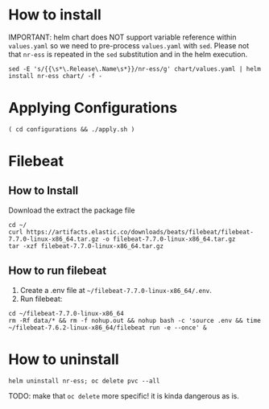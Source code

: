 # How to install
IMPORTANT: helm chart does NOT support variable reference within `values.yaml` so we need to pre-process `values.yaml` with `sed`. Please not that `nr-ess` is repeated in the `sed` substitution and in the helm execution.

```
sed -E 's/{{\s*\.Release\.Name\s*}}/nr-ess/g' chart/values.yaml | helm install nr-ess chart/ -f -

```

# Applying Configurations
```
( cd configurations && ./apply.sh )
```

# Filebeat
## How to Install
Download the extract the package file
```
cd ~/
curl https://artifacts.elastic.co/downloads/beats/filebeat/filebeat-7.7.0-linux-x86_64.tar.gz -o filebeat-7.7.0-linux-x86_64.tar.gz
tar -xzf filebeat-7.7.0-linux-x86_64.tar.gz

```

## How to run filebeat
1. Create a .env file at `~/filebeat-7.7.0-linux-x86_64/.env`.
1. Run filebeat:
```
cd ~/filebeat-7.7.0-linux-x86_64
rm -Rf data/* && rm -f nohup.out && nohup bash -c 'source .env && time ~/filebeat-7.6.2-linux-x86_64/filebeat run -e --once' &
```
# How to uninstall
```
helm uninstall nr-ess; oc delete pvc --all
```
TODO: make that `oc delete` more specific! it is kinda dangerous as is.